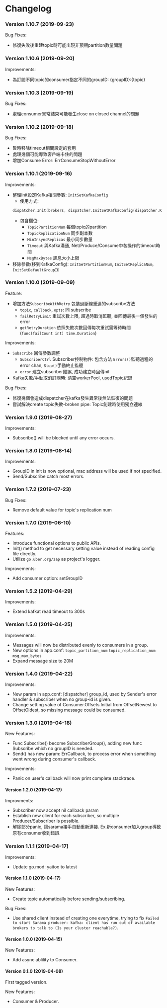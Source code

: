 # Changelog

### Version 1.10.7 (2019-09-23)

Bug Fixes:
- 修復失敗後重建topic時可能出現非預期partition數量問題

### Version 1.10.6 (2019-09-20)

Improvements:
- 為訂閱不同topic的consumer指定不同的groupID: {groupID}:{topic}

### Version 1.10.3 (2019-09-19)

Bug Fixes:
- 處理consumer異常結束可能發生close on closed channel的問題

### Version 1.10.2 (2019-09-18)

Bug Fixes:
- 暫時移除timeout相關設定的套用
- 處理幾個可能導致客戶端卡住的問題
- 增加Consume Error: ErrConsumeStopWithoutError

### Version 1.10.1 (2019-09-16)

Improvements:
- 整理Init設定Kafka相關參數: `InitSetKafkaConfig`
  - 使用方式:
  ```go
  dispatcher.Init(brokers, dispatcher.InitSetKafkaConfig(dispatcher.KafkaConfig{Timeout: 60 * time.Second}))
  ```
  - 包含欄位: 
  	- `TopicPartitionNum` 每個topic的partition
  	- `TopicReplicationNum` 同步副本數
  	- `MinInsyncReplicas` 最小同步數量
  	- `Timeout` 與Kafka溝通, Net/Produce/Consume中各操作的timeout時間
  	- `MsgMaxBytes` 訊息大小上限
- 移除參數(移到KafkaConfig): `InitSetPartitionNum`, `InitSetReplicaNum`, `InitSetDefaultGroupID`

### Version 1.10.0 (2019-09-09)

Feature:
- 增加方法`SubscribeWithRetry` 包裝過斷線重連的subscribe方法
  - `topic`, `callback`, `opts`: 同 subscribe
  - `failRetryLimit` 重試次數上限, 超過時取消監聽, 並回傳最後一個發生的error
  - `getRetryDuration` 依照失敗次數回傳每次重試需等待時間 (`func(failCount int) time.Duration`)

Improvements:
- `Subscribe` 回傳參數調整
  - `SubscriberCtrl` Subscriber控制物件: 包含方法 `Errors()`監聽過程的error chan, `Stop()`手動終止監聽 
  - `error` 建立subscriber錯誤, 成功建立時回傳nil
- Kafka失敗/手動取消訂閱時: 清空workerPool, usedTopic紀錄

Bug Fixes:
- 修復幾個會造成dispatcher在kafka發生異常後無法恢復的問題
- 嘗試解決create topic失敗-broken pipe: Topic創建時使用獨立連線   

### Version 1.9.0 (2019-08-27)

Improvements:
- Subscribe() will be blocked until any error occurs.

### Version 1.8.0 (2019-08-14)

Improvements:
- GroupID in Init is now optional, mac address will be used if not specified.
- Send/Subscribe catch most errors.

### Version 1.7.2 (2019-07-23)

Bug Fixes:
- Remove default value for topic's replication num

### Version 1.7.0 (2019-06-10)

Features:
- Introduce functional options to public APIs.
- Init() method to get necessary setting value instead of reading config file directly.
- Utilize `go.uber.org/zap` as project's logger.

Improvements:
- Add consumer option: setGroupID

### Version 1.5.2 (2019-04-29)

Improvements:
- Extend kafkat read timeout to 300s

### Version 1.5.0 (2019-04-25)

Improvements:
- Messages will now be distributed evenly to consumers in a group.
- New options in app.conf: `topic_partition_num` `topic_replication_num` `msg_max_bytes`
- Expand message size to 20M

### Version 1.4.0 (2019-04-22)

Improvements:
- New param in app.conf: [dispatcher] group_id, used by Sender's error handler & subscriber when no group-id is given.
- Change setting value of Consumer.Offsets.Initial from OffsetNewest to OffsetOldest, so missing message could be consumed.

### Version 1.3.0 (2019-04-18)

New Features:
- Func Subscribe() become SubscriberGroup(), adding new func Subscribe which no groupID is needed.
- Send() has new param: ErrCallback, to process error when something went wrong during consumer's callback.

Improvements:
- Panic on user's callback will now print complete stacktrace.

#### Version 1.2.0 (2019-04-17)

Improvments:
- Subscriber now accept nil callback param
- Establish new client for each subscriber, so multiple Producer/Subscriber is possible.
- 解除部分panic, 讓sarama接手自動重新連接. Ex.新consumer加入group導致原有consumer收到錯誤.

### Version 1.1.1 (2019-04-17)

Improvements:
- Update go.mod: yaitoo to latest

#### Version 1.1.0 (2019-04-17)

New Features:
- Create topic automatically before sending/subscribing.

Bug Fixes:
- Use shared client instead of creating one everytime, trying to fix `Failed to start Sarama producer: kafka: client has run out of available brokers to talk to (Is your cluster reachable?)`.

#### Version 1.0.0 (2019-04-15)

New Features:
- Add async ablility to Consumer.

#### Version 0.1.0 (2019-04-08)

First tagged version.

New Features:
- Consumer & Producer.